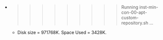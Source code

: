 * >>>>>>>>> Running inst-min-con-00-apt-custom-repository.sh ...
  * Disk size = 971768K. Space Used = 3428K.

